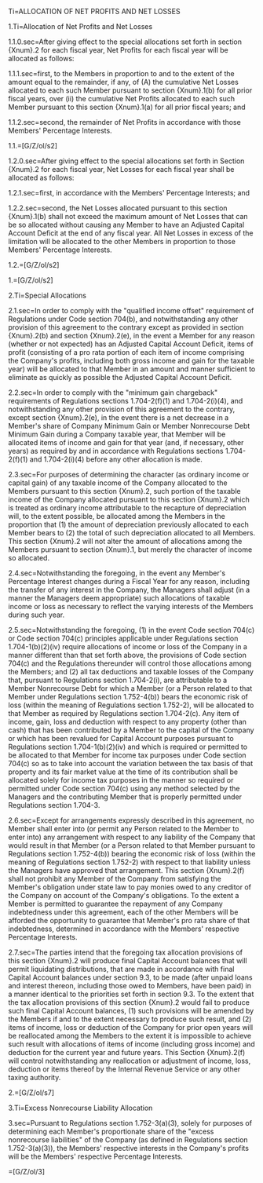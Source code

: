 Ti=ALLOCATION OF NET PROFITS AND NET LOSSES

1.Ti=Allocation of Net Profits and Net Losses

1.1.0.sec=After giving effect to the special allocations set forth in section {Xnum}.2 for each fiscal year, Net Profits for each fiscal year will be allocated as follows:

1.1.1.sec=first, to the Members in proportion to and to the extent of the amount equal to the remainder, if any, of (A) the cumulative Net Losses allocated to each such Member pursuant to section {Xnum}.1(b) for all prior fiscal years, over (ii) the cumulative Net Profits allocated to each such Member pursuant to this section {Xnum}.1(a) for all prior fiscal years; and

1.1.2.sec=second, the remainder of Net Profits in accordance with those Members' Percentage Interests.

1.1.=[G/Z/ol/s2]

1.2.0.sec=After giving effect to the special allocations set forth in Section {Xnum}.2 for each fiscal year, Net Losses for each fiscal year shall be allocated as follows:

1.2.1.sec=first, in accordance with the Members' Percentage Interests; and 

1.2.2.sec=second, the Net Losses allocated pursuant to this section {Xnum}.1(b) shall not exceed the maximum amount of Net Losses that can be so allocated without causing any Member to have an Adjusted Capital Account Deficit at the end of any fiscal year. All Net Losses in excess of the limitation will be allocated to the other Members in proportion to those Members' Percentage Interests.

1.2.=[G/Z/ol/s2]

1.=[G/Z/ol/s2]

2.Ti=Special Allocations

2.1.sec=In order to comply with the "qualified income offset" requirement of Regulations under Code section 704(b), and notwithstanding any other provision of this agreement to the contrary except as provided in section {Xnum}.2(b) and section {Xnum}.2(e), in the event a Member for any reason (whether or not expected) has an Adjusted Capital Account Deficit, items of profit (consisting of a pro rata portion of each item of income comprising the Company's profits, including both gross income and gain for the taxable year) will be allocated to that Member in an amount and manner sufficient to eliminate as quickly as possible the Adjusted Capital Account Deficit.

2.2.sec=In order to comply with the "minimum gain chargeback" requirements of Regulations sections 1.704-2(f)(1) and 1.704-2(i)(4), and notwithstanding any other provision of this agreement to the contrary, except section {Xnum}.2(e), in the event there is a net decrease in a Member's share of Company Minimum Gain or Member Nonrecourse Debt Minimum Gain during a Company taxable year, that Member will be allocated items of income and gain for that year (and, if necessary, other years) as required by and in accordance with Regulations sections 1.704-2(f)(1) and 1.704-2(i)(4) before any other allocation is made.

2.3.sec=For purposes of determining the character (as ordinary income or capital gain) of any taxable income of the Company allocated to the Members pursuant to this section {Xnum}.2, such portion of the taxable income of the Company allocated pursuant to this section {Xnum}.2 which is treated as ordinary income attributable to the recapture of depreciation will, to the extent possible, be allocated among the Members in the proportion that (1) the amount of depreciation previously allocated to each Member bears to (2) the total of such depreciation allocated to all Members. This section {Xnum}.2 will not alter the amount of allocations among the Members pursuant to section {Xnum}.1, but merely the character of income so allocated.

2.4.sec=Notwithstanding the foregoing, in the event any Member's Percentage Interest changes during a Fiscal Year for any reason, including the transfer of any interest in the Company, the Managers shall adjust (in a manner the Managers deem appropriate) such allocations of taxable income or loss as necessary to reflect the varying interests of the Members during such year.

2.5.sec=Notwithstanding the foregoing, (1) in the event Code section 704(c) or Code section 704(c) principles applicable under Regulations section 1.704-1(b)(2)(iv) require allocations of income or loss of the Company in a manner different than that set forth above, the provisions of Code section 704(c) and the Regulations thereunder will control those allocations among the Members; and (2) all tax deductions and taxable losses of the Company that, pursuant to Regulations section 1.704-2(i), are attributable to a Member Nonrecourse Debt for which a Member (or a Person related to that Member under Regulations section 1.752-4(b)) bears the economic risk of loss (within the meaning of Regulations section 1.752-2), will be allocated to that Member as required by Regulations section 1.704-2(c). Any item of income, gain, loss and deduction with respect to any property (other than cash) that has been contributed by a Member to the capital of the Company or which has been revalued for Capital Account purposes pursuant to Regulations section 1.704-1(b)(2)(iv) and which is required or permitted to be allocated to that Member for income tax purposes under Code section 704(c) so as to take into account the variation between the tax basis of that property and its fair market value at the time of its contribution shall be allocated solely for income tax purposes in the manner so required or permitted under Code section 704(c) using any method selected by the Managers and the contributing Member that is properly permitted under Regulations section 1.704-3.

2.6.sec=Except for arrangements expressly described in this agreement, no Member shall enter into (or permit any Person related to the Member to enter into) any arrangement with respect to any liability of the Company that would result in that Member (or a Person related to that Member pursuant to Regulations section 1.752-4(b)) bearing the economic risk of loss (within the meaning of Regulations section 1.752-2) with respect to that liability unless the Managers have approved that arrangement. This section {Xnum}.2(f) shall not prohibit any Member of the Company from satisfying the Member's obligation under state law to pay monies owed to any creditor of the Company on account of the Company's obligations. To the extent a Member is permitted to guarantee the repayment of any Company indebtedness under this agreement, each of the other Members will be afforded the opportunity to guarantee that Member's pro rata share of that indebtedness, determined in accordance with the Members' respective Percentage Interests.

2.7.sec=The parties intend that the foregoing tax allocation provisions of this section {Xnum}.2 will produce final Capital Account balances that will permit liquidating distributions, that are made in accordance with final Capital Account balances under section 9.3, to be made (after unpaid loans and interest thereon, including those owed to Members, have been paid) in a manner identical to the priorities set forth in section 9.3. To the extent that the tax allocation provisions of this section {Xnum}.2 would fail to produce such final Capital Account balances, (1) such provisions will be amended by the Members if and to the extent necessary to produce such result, and (2) items of income, loss or deduction of the Company for prior open years will be reallocated among the Members to the extent it is impossible to achieve such result with allocations of items of income (including gross income) and deduction for the current year and future years. This Section {Xnum}.2(f) will control notwithstanding any reallocation or adjustment of income, loss, deduction or items thereof by the Internal Revenue Service or any other taxing authority.

2.=[G/Z/ol/s7]

3.Ti=Excess Nonrecourse Liability Allocation

3.sec=Pursuant to Regulations section 1.752-3(a)(3), solely for purposes of determining each Member's proportionate share of the "excess nonrecourse liabilities" of the Company (as defined in Regulations section 1.752-3(a)(3)), the Members' respective interests in the Company's profits will be the Members' respective Percentage Interests.

=[G/Z/ol/3]
